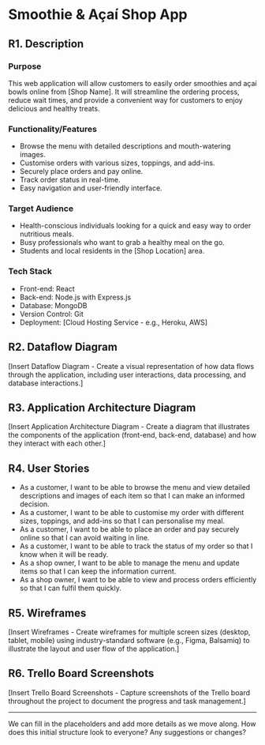 # Smoothie & Açaí Shop App

## R1. Description

### Purpose

This web application will allow customers to easily order smoothies and açaí bowls online from \[Shop Name]. It will streamline the ordering process, reduce wait times, and provide a convenient way for customers to enjoy delicious and healthy treats.

### Functionality/Features

* Browse the menu with detailed descriptions and mouth-watering images.
* Customise orders with various sizes, toppings, and add-ins.
* Securely place orders and pay online.
* Track order status in real-time.
* Easy navigation and user-friendly interface.

### Target Audience

* Health-conscious individuals looking for a quick and easy way to order nutritious meals.
* Busy professionals who want to grab a healthy meal on the go.
* Students and local residents in the \[Shop Location] area.

### Tech Stack

* Front-end: React
* Back-end: Node.js with Express.js
* Database: MongoDB
* Version Control: Git
* Deployment: \[Cloud Hosting Service - e.g., Heroku, AWS]

## R2. Dataflow Diagram

\[Insert Dataflow Diagram - Create a visual representation of how data flows through the application, including user interactions, data processing, and database interactions.]

## R3. Application Architecture Diagram

\[Insert Application Architecture Diagram - Create a diagram that illustrates the components of the application (front-end, back-end, database) and how they interact with each other.]

## R4. User Stories

* As a customer, I want to be able to browse the menu and view detailed descriptions and images of each item so that I can make an informed decision.
* As a customer, I want to be able to customise my order with different sizes, toppings, and add-ins so that I can personalise my meal.
* As a customer, I want to be able to place an order and pay securely online so that I can avoid waiting in line.
* As a customer, I want to be able to track the status of my order so that I know when it will be ready.
* As a shop owner, I want to be able to manage the menu and update items so that I can keep the information current.
* As a shop owner, I want to be able to view and process orders efficiently so that I can fulfil them quickly.

## R5. Wireframes

\[Insert Wireframes - Create wireframes for multiple screen sizes (desktop, tablet, mobile) using industry-standard software (e.g., Figma, Balsamiq) to illustrate the layout and user flow of the application.]

## R6. Trello Board Screenshots

\[Insert Trello Board Screenshots - Capture screenshots of the Trello board throughout the project to document the progress and task management.]

---

We can fill in the placeholders and add more details as we move along. How does this initial structure look to everyone? Any suggestions or changes?
